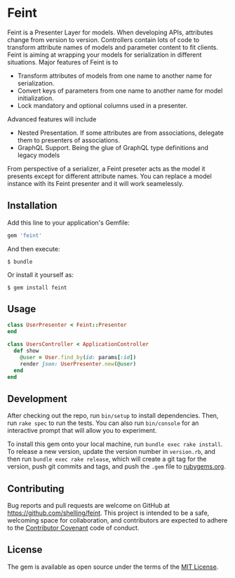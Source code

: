 # Feint

Feint is a Presenter Layer for models. When developing APIs, attributes change from version to version.
Controllers contain lots of code to transform attribute names of models and parameter content to fit clients.
Feint is aiming at wrapping your models for serialization in different situations. Major features of Feint
is to

- Transform attributes of models from one name to another name for serialization.
- Convert keys of parameters from one name to another name for model initialization.
- Lock mandatory and optional columns used in a presenter.

Advanced features will include

- Nested Presentation. If some attributes are from associations, delegate them to presenters of associations.
- GraphQL Support. Being the glue of GraphQL type definitions and legacy models

From perspective of a serializer, a Feint preseter acts as the model it presents except for different
attribute names. You can replace a model instance with its Feint presenter and it will work seamelessly.

## Installation

Add this line to your application's Gemfile:

```ruby
gem 'feint'
```

And then execute:

    $ bundle

Or install it yourself as:

    $ gem install feint

## Usage

```ruby
class UserPresenter < Feint::Presenter
end
```

```ruby
class UsersController < ApplicationController
  def show
    @user = User.find_by(id: params[:id])
    render json: UserPresenter.new(@user)
  end
end
```

## Development

After checking out the repo, run `bin/setup` to install dependencies. Then, run `rake spec` to run the tests. You can also run `bin/console` for an interactive prompt that will allow you to experiment.

To install this gem onto your local machine, run `bundle exec rake install`. To release a new version, update the version number in `version.rb`, and then run `bundle exec rake release`, which will create a git tag for the version, push git commits and tags, and push the `.gem` file to [rubygems.org](https://rubygems.org).

## Contributing

Bug reports and pull requests are welcome on GitHub at https://github.com/shelling/feint. This project is intended to be a safe, welcoming space for collaboration, and contributors are expected to adhere to the [Contributor Covenant](http://contributor-covenant.org) code of conduct.


## License

The gem is available as open source under the terms of the [MIT License](http://opensource.org/licenses/MIT).

